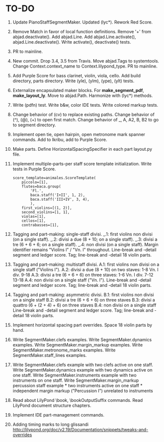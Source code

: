 TO-DO
=====

1.  Update PianoStaffSegmentMaker.
    Updated (lyc*).
    Rework Red Score.

2.  Remove Match in favor of local function definitions.
    Remove '+' from abjad.deactivate().
    Add abjad.Line.
    Add abjad.Line.activate(), abjad.Line.deactivate().
    Write activate(), deactivate() tests.

3.  PR to mainline.

4.  New commit.
    Drop 3.4, 3.5 from Travis.
    Move abjad.Tags to systemtools.
    Change Context.context_name to Context.lilypond_type.
    PR to mainline.

5.  Add Purple Score for bass clarinet, violin, viola, cello.
    Add build directory, parts directory.
    Write (yle), (ylm), (ype), (ylt) tests.

6.  Externalize encapsulated maker blocks.
    For __make_segment_pdf__, __make_layout_ly__.
    Move to abjad.Path.
    Harmonize with (lyc*) methods.

7.  Write (pdfn) test.
    Write b&w, color IDE tests.
    Write colored markup tests.

8.  Change behavior of (cv) to replace existing paths.
    Change behavior of (^), (@), (+) to open first match.
    Change behavior of _, A, A2, B, B2 to go to segment directory.

9.  Implement open tie, open hairpin, open metronome mark spanner commands.
    Add to Ikribu, add to Purple Score.

10. Make parts.
    Define HorizontalSpacingSpecifier in each part layout.py file.

11. Implement multiple-parts-per staff score template initialization.
    Write tests in Purple Score.

        score_template=animales.ScoreTemplate(
            piccolo=[1],
            flutes=baca.group(
                'Fl.',
                baca.staff('I+II', 1, 2),
                baca.staff('III+IV', 3, 4),
                ),
            first_violins=[(1, 2)],
            second_violins=[1, 1],
            violas=[1],
            cellos=[1],
            contrabasses=[1],

12. Tagging and part-making: single-staff divisi.
    _.1: first violins non divisi (on a single staff).
    _.2: divisi a due (8 + 10; on a single staff).
    _.3: divisi a tre (6 + 6 + 6; on a single staff).
    _.4: non divisi (on a single staff).
    Margin identifier remains "Violins I" / "Vn. I" throughout.
    Line-break and -detail segment and ledger score.
    Tag; line-break and -detail 18 violin parts.

13. Tagging and part-making: multistaff divisi.
    A.1: first violins non divisi on a single staff ("Violins I").
    A.2: divisi a due (8 + 10) on two staves:
                    1-8
        Vn. I div.
                    9-18
    A.3: divisi a tre (6 + 6 + 6) on three staves:
                    1-6
        Vn. I div.  7-12
                    13-18
    A.4: non divisi on a single staff ("Vn. I").
    Line-break and -detail segment and ledger score.
    Tag; line-break and -detail 18 violin parts.

14. Tagging and part-making: asymmetric divisi.
    B.1: first violins non divisi on a single staff
    B.2: divisi a tre (6 + 6 + 6) on three staves
    B.3: divisi a quattro (6 + (2 + 4) + 6) on three staves
    B.4: non divisi on a single staff
    Line-break and -detail segment and ledger score.
    Tag; line-break and -detail 18 violin parts.

15. Implement horizontal spacing part overrides.
    Space 18 violin parts by hand.

16. Write SegmentMaker.clefs examples.
    Write SegmentMaker.dynamics examples.
    Write SegmentMaker.margin_markup examples.
    Write SegmentMaker.metronome_marks examples.
    Write SegmentMaker.staff_lines examples.

17. Write SegmentMaker.clefs example with two clefs active on one staff.
    Write SegmentMaker.dynamics example with two dynamics active on one staff.
    Write SegmentMaker.instruments example with two instruments on one staff.
    Write SegmentMaker.margin_markup percussion staff example
        * two instruments active on one staff
        * independent margin markup ("Percussion I") unrelated to instruments

18. Read about LilyPond \book, \bookOutputSuffix commands.
    Read LilyPond document structure chapters.

19. Implement IDE part-management commands.

20. Adding timing marks to long glissandi
    http://lilypond.org/doc/v2.19/Documentation/snippets/tweaks-and-overrides
